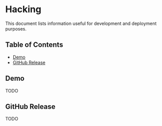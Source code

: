 # Hacking

This document lists information useful for development and deployment purposes.

## Table of Contents

- [Demo](#demo)
- [GitHub Release](#github-release)

## Demo

TODO

## GitHub Release

TODO
